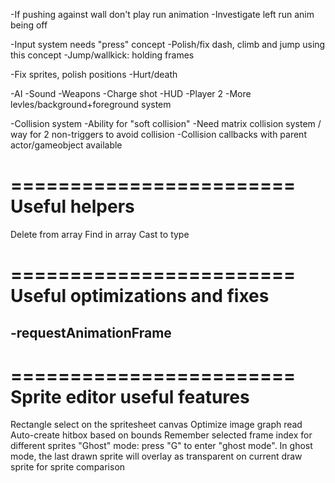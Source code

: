 -If pushing against wall don't play run animation
-Investigate left run anim being off

-Input system needs "press" concept
  -Polish/fix dash, climb and jump using this concept
  -Jump/wallkick: holding frames

-Fix sprites, polish positions
-Hurt/death

-AI
-Sound
-Weapons
-Charge shot
-HUD
-Player 2
-More levles/background+foreground system

-Collision system
  -Ability for "soft collision"
  -Need matrix collision system / way for 2 non-triggers to avoid collision
  -Collision callbacks with parent actor/gameobject available

========================
Useful helpers
========================
Delete from array
Find in array
Cast to type

========================
Useful optimizations and fixes
========================
-requestAnimationFrame
-

========================
Sprite editor useful features
========================
Rectangle select on the spritesheet canvas
Optimize image graph read
Auto-create hitbox based on bounds
Remember selected frame index for different sprites
"Ghost" mode: press "G" to enter "ghost mode". In ghost mode, the last drawn sprite will overlay as transparent on current draw sprite for sprite comparison